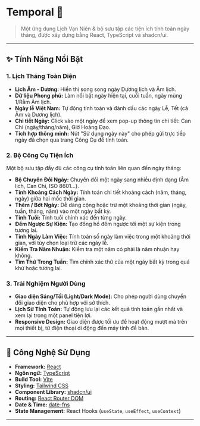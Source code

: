 # Temporal 📅

> Một ứng dụng Lịch Vạn Niên & bộ sưu tập các tiện ích tính toán ngày tháng, được xây dựng bằng React, TypeScript và shadcn/ui.


---

## ✨ Tính Năng Nổi Bật

### 1. Lịch Tháng Toàn Diện
- **Lịch Âm - Dương:** Hiển thị song song ngày Dương lịch và Âm lịch.
- **Dữ liệu Phong phú:** Làm nổi bật ngày hiện tại, cuối tuần, ngày mùng 1/Rằm Âm lịch.
- **Ngày lễ Việt Nam:** Tự động tính toán và đánh dấu các ngày Lễ, Tết (cả Âm và Dương lịch).
- **Chi tiết Ngày:** Click vào một ngày để xem pop-up thông tin chi tiết: Can Chi (ngày/tháng/năm), Giờ Hoàng Đạo.
- **Tích hợp thông minh:** Nút "Sử dụng ngày này" cho phép gửi trực tiếp ngày đã chọn qua trang Công Cụ để tính toán.

### 2. Bộ Công Cụ Tiện Ích
Một bộ sưu tập đầy đủ các công cụ tính toán liên quan đến ngày tháng:
- **Bộ Chuyển Đổi Ngày:** Chuyển đổi một ngày sang nhiều định dạng (Âm lịch, Can Chi, ISO 8601...).
- **Tính Khoảng Cách Ngày:** Tính toán chi tiết khoảng cách (năm, tháng, ngày) giữa hai mốc thời gian.
- **Thêm / Bớt Ngày:** Dễ dàng cộng hoặc trừ một khoảng thời gian (ngày, tuần, tháng, năm) vào một ngày bất kỳ.
- **Tính Tuổi:** Tính tuổi chính xác đến từng ngày.
- **Đếm Ngược Sự Kiện:** Tạo đồng hồ đếm ngược tới một sự kiện trong tương lai.
- **Tính Ngày Làm Việc:** Tính toán số ngày làm việc trong một khoảng thời gian, với tùy chọn loại trừ các ngày lễ.
- **Kiểm Tra Năm Nhuận:** Kiểm tra một năm có phải là năm nhuận hay không.
- **Tìm Thứ Trong Tuần:** Tìm chính xác thứ của một ngày bất kỳ trong quá khứ hoặc tương lai.

### 3. Trải Nghiệm Người Dùng
- **Giao diện Sáng/Tối (Light/Dark Mode):** Cho phép người dùng chuyển đổi giao diện cho phù hợp với sở thích.
- **Lịch Sử Tính Toán:** Tự động lưu lại các kết quả tính toán gần nhất và xem lại trong một panel tiện lợi.
- **Responsive Design:** Giao diện được tối ưu để hoạt động mượt mà trên mọi thiết bị, từ điện thoại di động đến máy tính để bàn.

---

## 🚀 Công Nghệ Sử Dụng

- **Framework:** [React](https://react.dev/)
- **Ngôn ngữ:** [TypeScript](https://www.typescriptlang.org/)
- **Build Tool:** [Vite](https://vitejs.dev/)
- **Styling:** [Tailwind CSS](https://tailwindcss.com/)
- **Component Library:** [shadcn/ui](https://ui.shadcn.com/)
- **Routing:** [React Router DOM](https://reactrouter.com/)
- **Date & Time:** [date-fns](https://date-fns.org/)
- **State Management:** React Hooks (`useState`, `useEffect`, `useContext`)

---

